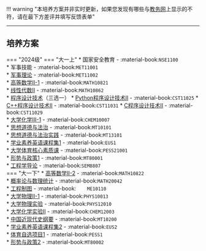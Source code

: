 !!! warning "本培养方案并非实时更新，如果您发现有哪些与[教务网](https://my.cqu.edu.cn)上显示的不符，请在最下方差评并填写反馈表单"

---

## 培养方案

=== "2024级"
    === "大一上"
        * 国家安全教育 - :material-book:`NSE1100`  
        * 军事技能 - :material-book:`MET11001`  
        * [军事理论](../../../课程/军事理论.md) - :material-book:`MET11002`  
        * [高等数学Ⅱ-1](../../../课程/高等数学.md) - :material-book:`MATH10821`  
        * [线性代数Ⅱ](../../../课程/线性代数.md) - :material-book:`MATH10862`  
        * [程序设计技术](../../../课程/程序设计技术.md)（三选一）
            * [Python程序设计技术Ⅱ](../../../课程/程序设计技术.md) - :material-book:`CST11025`
            * [C++程序设计技术Ⅱ](../../../课程/程序设计技术.md) - :material-book:`CST11031`
            * [C程序设计技术Ⅱ](../../../课程/程序设计技术.md) - :material-book:`CST11029`  
        * [大学化学Ⅲ-1](../../../课程/大学化学.md) - :material-book:`CHEM10007`  
        * [思想道德与法治](../../../课程/思想道德与法治.md) - :material-book:`MT10101`  
        * [思想道德与法治实践](../../../课程/思想道德与法治实践.md) - :material-book:`MT13101`  
        * [学业素养英语课程集1](../../../课程/英语.md) - :material-book:`EUS1`  
        * [大学体育核心素质课](../../../课程/体育.md) - :material-book:`PESS21001`  
        * [形势与政策1](../../../课程/形势与政策.md) - :material-book:`MT80001`  
        * [工程学导论](../../../课程/工程学导论.md) - :material-book:`SEM8807`  
    === "大一下"
        * [高等数学Ⅱ-2](../../../课程/高等数学.md) - :material-book:`MATH10822`  
        * [概率论与数理统计](../../../课程/概率论与数理统计.md) - :material-book:`MATH20042`  
        * [工程制图](../../../课程/工程制图.md) - :material-book:`	ME10110`  
        * [大学物理Ⅱ-1](../../../课程/大学物理.md) - :material-book:`PHYS10013`  
        * [大学物理实验](../../../课程/大学物理实验.md) - :material-book:`PHYS12010`  
        * [大学化学实验Ⅱ](../../../课程/大学化学实验.md) - :material-book:`CHEM12003`  
        * [中国近现代史纲要](../../../课程/中国近现代史纲要.md) - :material-book:`MT10200`  
        * [学业素养英语课程集2](../../../课程/英语.md) - :material-book:`EUS2`  
        * [体育自选项目1](../../../课程/体育.md) - :material-book:`PESS1`  
        * [形势与政策2](../../../课程/形势与政策.md) - :material-book:`MT80002`  